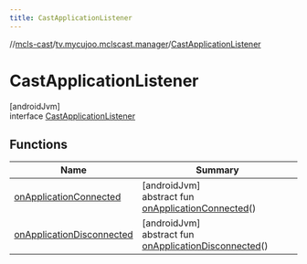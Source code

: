 ```yaml
---
title: CastApplicationListener
---
```

//[mcls-cast](../../../index.html)/[tv.mycujoo.mclscast.manager](../index.html)/[CastApplicationListener](index.html)



# CastApplicationListener



[androidJvm]\
interface [CastApplicationListener](index.html)



## Functions


| Name | Summary |
|---|---|
| [onApplicationConnected](on-application-connected.html) | [androidJvm]<br>abstract fun [onApplicationConnected](on-application-connected.html)() |
| [onApplicationDisconnected](on-application-disconnected.html) | [androidJvm]<br>abstract fun [onApplicationDisconnected](on-application-disconnected.html)() |

